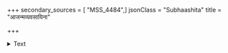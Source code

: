 +++
secondary_sources = [ "MSS_4484",]
jsonClass = "Subhaashita"
title = "आजन्मव्यवसायिना"

+++

<details><summary>Text</summary>

आजन्मव्यवसायिना क्रतुशतैराराध्य पुष्पायुधं केनाकारि पुरा तनूदरि तनुत्यागः प्रयागभ्रमे।  
यस्यार्थे सखि लोलनेत्रनलिनीनालायमानस्खलद्- बष्पाम्भःपतनान्तरालवलितग्रीवं पथः पश्यसि॥
</details>
